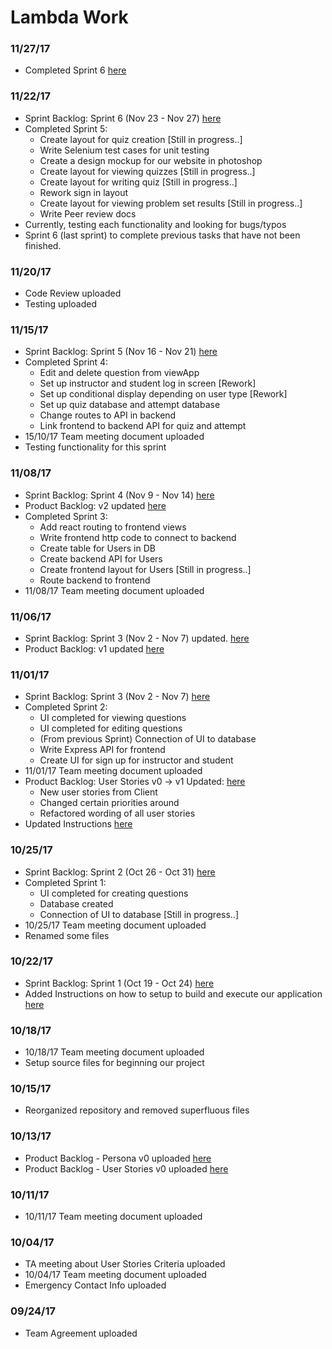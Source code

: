 # Lambda Work

### 11/27/17
- Completed Sprint 6 [here](./Deliverables/Sprint_Backlog-Sprint.pdf)

### 11/22/17
- Sprint Backlog: Sprint 6 (Nov 23 - Nov 27) [here](./Deliverables/Sprint_Backlog-Sprint.pdf)
- Completed Sprint 5:
  * Create layout for quiz creation [Still in progress..]
  * Write Selenium test cases for unit testing
  * Create a design mockup for our website in photoshop
  * Create layout for viewing quizzes [Still in progress..]
  * Create layout for writing quiz [Still in progress..]
  * Rework sign in layout
  * Create layout for viewing problem set results [Still in progress..]
  * Write Peer review docs
- Currently, testing each functionality and looking for bugs/typos
- Sprint 6 (last sprint) to complete previous tasks that have not been finished.

### 11/20/17
- Code Review uploaded
- Testing uploaded

### 11/15/17
- Sprint Backlog: Sprint 5 (Nov 16 - Nov 21) [here](./Deliverables/Sprint_Backlog-Sprint.pdf)
- Completed Sprint 4:
  * Edit and delete question from viewApp
  * Set up instructor and student log in screen [Rework]
  * Set up conditional display depending on user type [Rework]
  * Set up quiz database and attempt database
  * Change routes to API in backend
  * Link frontend to backend API for quiz and attempt
- 15/10/17 Team meeting document uploaded
- Testing functionality for this sprint

### 11/08/17
- Sprint Backlog: Sprint 4 (Nov 9 - Nov 14) [here](./Deliverables/Sprint_Backlog-Sprint.pdf)
- Product Backlog: v2 updated [here](./Deliverables/Product_Backlog-User_Stories.pdf)
- Completed Sprint 3:
  * Add react routing to frontend views
  * Write frontend http code to connect to backend
  * Create table for Users in DB
  * Create backend API for Users
  * Create frontend layout for Users [Still in progress..]
  * Route backend to frontend
- 11/08/17 Team meeting document uploaded

### 11/06/17
- Sprint Backlog: Sprint 3 (Nov 2 - Nov 7) updated. [here](./Deliverables/Sprint_Backlog-Sprint.pdf)
- Product Backlog: v1 updated [here](./Deliverables/Product_Backlog-User_Stories.pdf)

### 11/01/17
- Sprint Backlog: Sprint 3 (Nov 2 - Nov 7) [here](./Deliverables/Sprint_Backlog-Sprint.pdf)
- Completed Sprint 2:
  * UI completed for viewing questions
  * UI completed for editing questions
  * (From previous Sprint) Connection of UI to database
  * Write Express API for frontend
  * Create UI for sign up for instructor and student
- 11/01/17 Team meeting document uploaded
- Product Backlog: User Stories v0 -> v1 Updated: [here](./Deliverables/Product_Backlog-User_Stories.pdf)
  * New user stories from Client
  * Changed certain priorities around
  * Refactored wording of all user stories
- Updated Instructions [here](./setup.txt)

### 10/25/17
- Sprint Backlog: Sprint 2 (Oct 26 - Oct 31) [here](./Deliverables/Sprint_Backlog-Sprint.pdf)
- Completed Sprint 1:
  * UI completed for creating questions
  * Database created
  * Connection of UI to database [Still in progress..]
- 10/25/17 Team meeting document uploaded
- Renamed some files

### 10/22/17
- Sprint Backlog: Sprint 1 (Oct 19 - Oct 24) [here](./Deliverables/Sprint_Backlog-Sprint.pdf)
- Added Instructions on how to setup to build and execute our application [here](./setup.txt)

### 10/18/17
- 10/18/17 Team meeting document uploaded
- Setup source files for beginning our project

### 10/15/17
- Reorganized repository and removed superfluous files

### 10/13/17
- Product Backlog - Persona v0 uploaded [here](./Deliverables/Product_Backlog-Personas.pdf)
- Product Backlog - User Stories v0 uploaded [here](./Deliverables/Product_Backlog-User_Stories.pdf)

### 10/11/17
- 10/11/17 Team meeting document uploaded

### 10/04/17
- TA meeting about User Stories Criteria uploaded
- 10/04/17 Team meeting document uploaded
- Emergency Contact Info uploaded

### 09/24/17
- Team Agreement uploaded